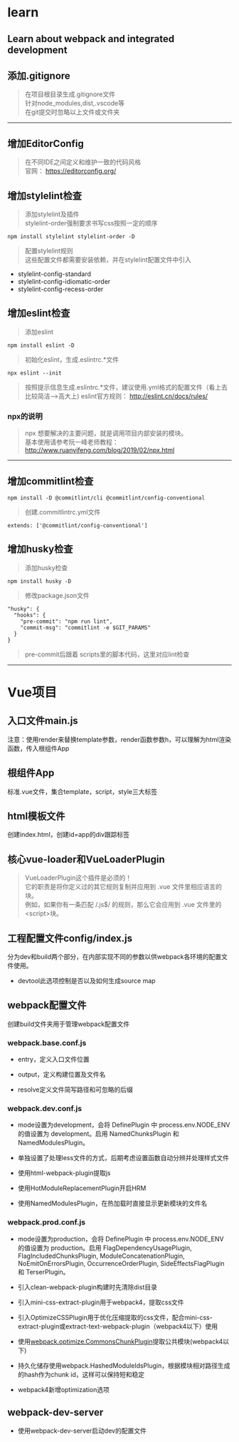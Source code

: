 # learn
Learn about webpack and integrated development
---

## 添加.gitignore
> 在项目根目录生成.gitignore文件  
> 针对node_modules,dist,.vscode等  
> 在git提交时忽略以上文件或文件夹  
---

## 增加EditorConfig

> 在不同IDE之间定义和维护一致的代码风格  
> 官网： https://editorconfig.org/

## 增加stylelint检查
> 添加stylelint及插件  
> stylelint-order强制要求书写css按照一定的顺序

    npm install stylelint stylelint-order -D

> 配置stylelint规则  
> 这些配置文件都需要安装依赖，并在stylelint配置文件中引入

- stylelint-config-standard
- stylelint-config-idiomatic-order
- stylelint-config-recess-order

## 增加eslint检查
> 添加eslint

    npm install eslint -D
> 初始化eslint，生成.eslintrc.*文件

    npx eslint --init
> 按照提示信息生成.eslintrc.*文件，建议使用.yml格式的配置文件（看上去比较简洁-->高大上)
eslint官方规则： http://eslint.cn/docs/rules/
### npx的说明
> npx 想要解决的主要问题，就是调用项目内部安装的模块。  
> 基本使用请参考阮一峰老师教程：http://www.ruanyifeng.com/blog/2019/02/npx.html
---

## 增加commitlint检查

    npm install -D @commitlint/cli @commitlint/config-conventional

> 创建.commitlintrc.yml文件

    extends: ['@commitlint/config-conventional']
    

## 增加husky检查
> 添加husky检查

    npm install husky -D
> 修改package.json文件

    "husky": {
      "hooks": {
        "pre-commit": "npm run lint",
        "commit-msg": "commitlint -e $GIT_PARAMS"
      }
    }
> pre-commit后跟着 scripts里的脚本代码，这里对应lint检查

---

# Vue项目

## 入口文件main.js

注意：使用render来替换template参数，render函数参数h，可以理解为html渲染函数，传入根组件App

## 根组件App

标准.vue文件，集合template，script，style三大标签

## html模板文件

创建index.html，创建id=app的div跟踪标签

## 核心vue-loader和VueLoaderPlugin

> VueLoaderPlugin这个插件是必须的！  
> 它的职责是将你定义过的其它规则复制并应用到 .vue 文件里相应语言的块。  
> 例如，如果你有一条匹配 /\.js$/ 的规则，那么它会应用到 .vue 文件里的 \<script>块。

## 工程配置文件config/index.js

分为dev和build两个部分，在内部实现不同的参数以供webpack各环境的配置文件使用。

+ devtool此选项控制是否以及如何生成source map

## webpack配置文件

创建build文件夹用于管理webpack配置文件

### webpack.base.conf.js

+ entry，定义入口文件位置

+ output，定义构建位置及文件名

+ resolve定义文件简写路径和可忽略的后缀

### webpack.dev.conf.js

+ mode设置为development，会将 DefinePlugin 中 process.env.NODE_ENV 的值设置为 development。启用 NamedChunksPlugin 和 NamedModulesPlugin。

+ 单独设置了处理less文件的方式，后期考虑设置函数自动分辨并处理样式文件

+ 使用html-webpack-plugin提取js

+ 使用HotModuleReplacementPlugin开启HRM

+ 使用NamedModulesPlugin，在热加载时直接显示更新模块的文件名

### webpack.prod.conf.js

+ mode设置为production，会将 DefinePlugin 中 process.env.NODE_ENV 的值设置为 production。启用 FlagDependencyUsagePlugin, FlagIncludedChunksPlugin, ModuleConcatenationPlugin, NoEmitOnErrorsPlugin, OccurrenceOrderPlugin, SideEffectsFlagPlugin 和 TerserPlugin。

+ 引入clean-webpack-plugin构建时先清除dist目录

+ 引入mini-css-extract-plugin用于webpack4，提取css文件

+ 引入OptimizeCSSPlugin用于优化压缩提取的css文件，配合mini-css-extract-plugin或extract-text-webpack-plugin（webpack4以下）使用

+ 使用[webpack.optimize.CommonsChunkPlugin](https://webpack.docschina.org/plugins/commons-chunk-plugin/)提取公共模块(webpack4以下)

+ 持久化储存使用webpack.HashedModuleIdsPlugin，根据模块相对路径生成的hash作为chunk id，这样可以保持短和稳定

+ webpack4新增optimization选项

## webpack-dev-server

+ 使用webpack-dev-server启动dev的配置文件



